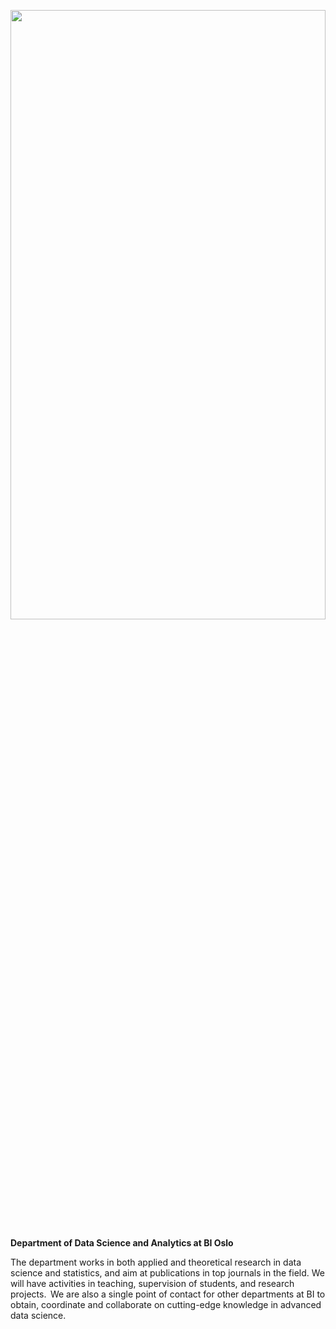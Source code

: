 <!--

**Here are some ideas to get you started:**

🙋‍♀️ A short introduction - what is your organization all about?
🌈 Contribution guidelines - how can the community get involved?
👩‍💻 Useful resources - where can the community find your docs? Is there anything else the community should know?
🍿 Fun facts - what does your team eat for breakfast?
🧙 Remember, you can do mighty things with the power of [Markdown](https://docs.github.com/github/writing-on-github/getting-started-with-writing-and-formatting-on-github/basic-writing-and-formatting-syntax)
-->

<p align='center'><img src="https://github.com/ML-BI/.github/blob/main/profile/image1.jpeg" width="100%" height="50%"></p>

**Department of Data Science and Analytics at BI Oslo**[](https://www.bi.edu/research/find-department/department-of-data-science-and-analytics/)

The department works in both applied and theoretical research in data science and statistics, and aim at publications in top journals in the field. We will have activities in teaching, supervision of students, and research projects.  We are also a single point of contact for other departments at BI to obtain, coordinate and collaborate on cutting-edge knowledge in advanced data science.

